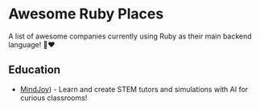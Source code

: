 # Awesome Ruby Places

A list of awesome companies currently using Ruby as their main backend language! 💎❤️

## Education

- [MindJoy](https://www.mindjoy.com/)) - Learn and create STEM tutors and simulations with AI for curious classrooms!

